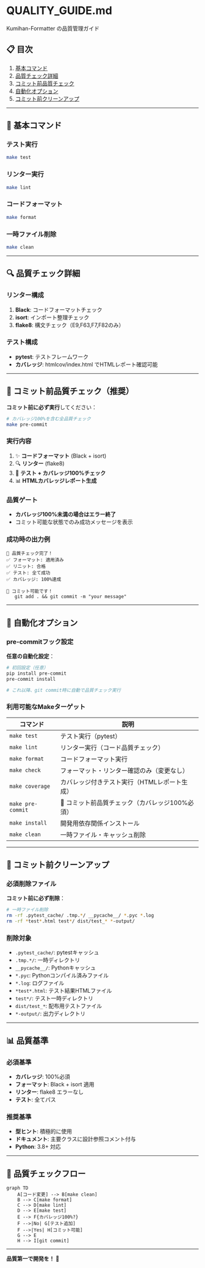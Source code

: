 # QUALITY_GUIDE.md

Kumihan-Formatter の品質管理ガイド

## 📋 目次

1. [基本コマンド](#-基本コマンド)
2. [品質チェック詳細](#-品質チェック詳細)
3. [コミット前品質チェック](#-コミット前品質チェック)
4. [自動化オプション](#-自動化オプション)
5. [コミット前クリーンアップ](#-コミット前クリーンアップ)

---

## 🚀 基本コマンド

### テスト実行
```bash
make test
```

### リンター実行
```bash
make lint
```

### コードフォーマット
```bash
make format
```

### 一時ファイル削除
```bash
make clean
```

---

## 🔍 品質チェック詳細

### リンター構成
1. **Black**: コードフォーマットチェック
2. **isort**: インポート整理チェック
3. **flake8**: 構文チェック（E9,F63,F7,F82のみ）

### テスト構成
- **pytest**: テストフレームワーク
- **カバレッジ**: htmlcov/index.html でHTMLレポート確認可能

---

## 🚀 コミット前品質チェック（推奨）

**コミット前に必ず実行**してください：

```bash
# カバレッジ100%を含む全品質チェック
make pre-commit
```

### 実行内容
1. ✨ **コードフォーマット** (Black + isort)
2. 🔍 **リンター** (flake8)
3. 🧪 **テスト + カバレッジ100%チェック**
4. 📊 **HTMLカバレッジレポート生成**

### 品質ゲート
- **カバレッジ100%未満の場合はエラー終了**
- コミット可能な状態でのみ成功メッセージを表示

### 成功時の出力例
```
🎉 品質チェック完了！
✅ フォーマット: 適用済み
✅ リニット: 合格
✅ テスト: 全て成功
✅ カバレッジ: 100%達成

🚀 コミット可能です！
   git add . && git commit -m "your message"
```

---

## 🤖 自動化オプション

### pre-commitフック設定

**任意の自動化設定**：
```bash
# 初回設定（任意）
pip install pre-commit
pre-commit install

# これ以降、git commit時に自動で品質チェック実行
```

### 利用可能なMakeターゲット

| コマンド | 説明 |
|----------|------|
| `make test` | テスト実行（pytest） |
| `make lint` | リンター実行（コード品質チェック） |
| `make format` | コードフォーマット実行 |
| `make check` | フォーマット・リンター確認のみ（変更なし） |
| `make coverage` | カバレッジ付きテスト実行（HTMLレポート生成） |
| `make pre-commit` | 🚀 コミット前品質チェック（カバレッジ100%必須） |
| `make install` | 開発用依存関係インストール |
| `make clean` | 一時ファイル・キャッシュ削除 |

---

## 🧹 コミット前クリーンアップ

### 必須削除ファイル

**コミット前に必ず削除**：

```bash
# 一時ファイル削除
rm -rf .pytest_cache/ .tmp.*/ __pycache__/ *.pyc *.log
rm -rf *test*.html test*/ dist/test_* *-output/
```

### 削除対象
- `.pytest_cache/`: pytestキャッシュ
- `.tmp.*/`: 一時ディレクトリ
- `__pycache__/`: Pythonキャッシュ
- `*.pyc`: Pythonコンパイル済みファイル
- `*.log`: ログファイル
- `*test*.html`: テスト結果HTMLファイル
- `test*/`: テスト一時ディレクトリ
- `dist/test_*`: 配布用テストファイル
- `*-output/`: 出力ディレクトリ

---

## 📊 品質基準

### 必須基準
- **カバレッジ**: 100%必須
- **フォーマット**: Black + isort 適用
- **リンター**: flake8 エラーなし
- **テスト**: 全てパス

### 推奨基準
- **型ヒント**: 積極的に使用
- **ドキュメント**: 主要クラスに設計参照コメント付与
- **Python**: 3.8+ 対応

---

## 🎯 品質チェックフロー

```mermaid
graph TD
    A[コード変更] --> B[make clean]
    B --> C[make format]
    C --> D[make lint]
    D --> E[make test]
    E --> F{カバレッジ100%?}
    F -->|No| G[テスト追加]
    F -->|Yes| H[コミット可能]
    G --> E
    H --> I[git commit]
```

---

**品質第一で開発を！ 🚀**